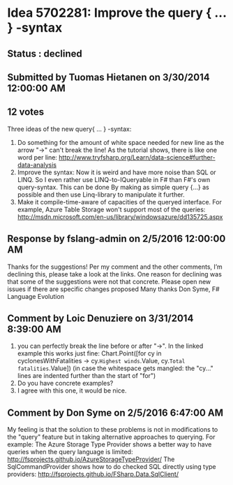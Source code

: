 # Idea 5702281: Improve the query { ... } -syntax #

## Status : declined

## Submitted by Tuomas Hietanen on 3/30/2014 12:00:00 AM

## 12 votes

Three ideas of the new query{ ... } -syntax:
1) Do something for the amount of white space needed for new line as the arrow "->" can't break the line!
As the tutorial shows, there is like one word per line:
http://www.tryfsharp.org/Learn/data-science#further-data-analysis
2) Improve the syntax: Now it is weird and have more noise than SQL or LINQ. So I even rather use LINQ-to-IQueryable in F# than F#'s own query-syntax. This can be done By making as simple query {...} as possible and then use Linq-library to manipulate it further.
3) Make it compile-time-aware of capacities of the queryed interface. For example, Azure Table Storage won't support most of the queries:
http://msdn.microsoft.com/en-us/library/windowsazure/dd135725.aspx

## Response by fslang-admin on 2/5/2016 12:00:00 AM

Thanks for the suggestions! Per my comment and the other comments, I’m declining this, please take a look at the links.
One reason for declining was that some of the suggestions were not that concrete. Please open new issues if there are specific changes proposed
Many thanks
Don Syme, F# Language Evolution


## Comment by Loic Denuziere on 3/31/2014 8:39:00 AM

1) you can perfectly break the line before or after "->". In the linked example this works just fine:
Chart.Point([for cy in cyclonesWithFatalities ->
cy.``Highest winds``.Value,
cy.``Total fatalities``.Value])
(in case the whitespace gets mangled: the "cy..." lines are indented further than the start of "for")
2) Do you have concrete examples?
3) I agree with this one, it would be nice.

## Comment by Don Syme on 2/5/2016 6:47:00 AM

My feeling is that the solution to these problems is not in modifications to the "query" feature but in taking alternative approaches to querying. For example:
The Azure Storage Type Provider shows a better way to have queries when the query language is limited: http://fsprojects.github.io/AzureStorageTypeProvider/
The SqlCommandProvider shows how to do checked SQL directly using type providers: http://fsprojects.github.io/FSharp.Data.SqlClient/

